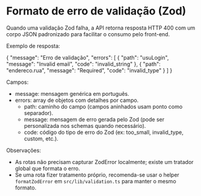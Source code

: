 # Formato de erro de validação (Zod)

Quando uma validação Zod falha, a API retorna resposta HTTP 400 com um corpo JSON padronizado para facilitar o consumo pelo front-end.

Exemplo de resposta:

{
  "message": "Erro de validação",
  "errors": [
    { "path": "usuLogin", "message": "Invalid email", "code": "invalid_string" },
    { "path": "endereco.rua", "message": "Required", "code": "invalid_type" }
  ]
}

Campos:
- message: mensagem genérica em português.
- errors: array de objetos com detalhes por campo.
  - path: caminho do campo (campos aninhados usam ponto como separador).
  - message: mensagem de erro gerada pelo Zod (pode ser personalizada nos schemas quando necessário).
  - code: código do tipo de erro do Zod (ex: too_small, invalid_type, custom, etc.).

Observações:
- As rotas não precisam capturar ZodError localmente; existe um tratador global que formata o erro.
- Se uma rota fizer tratamento próprio, recomenda-se usar o helper `formatZodError` em `src/lib/validation.ts` para manter o mesmo formato.
